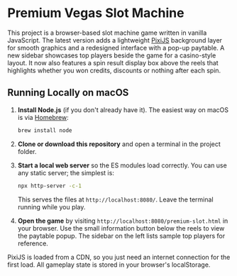# Premium Vegas Slot Machine

This project is a browser-based slot machine game written in vanilla JavaScript. The latest version adds a lightweight [PixiJS](https://pixijs.com/) background layer for smooth graphics and a redesigned interface with a pop-up paytable. A new sidebar showcases top players beside the game for a casino-style layout.
It now also features a spin result display box above the reels that highlights whether you won credits, discounts or nothing after each spin.

## Running Locally on macOS

1. **Install Node.js** (if you don't already have it). The easiest way on macOS is via [Homebrew](https://brew.sh/):
   ```bash
   brew install node
   ```

2. **Clone or download this repository** and open a terminal in the project folder.

3. **Start a local web server** so the ES modules load correctly. You can use any static server; the simplest is:
   ```bash
   npx http-server -c-1
   ```
   This serves the files at `http://localhost:8080/`. Leave the terminal running while you play.

4. **Open the game** by visiting `http://localhost:8080/premium-slot.html` in your browser.
   Use the small information button below the reels to view the paytable popup. The sidebar on the left lists sample top players for reference.

PixiJS is loaded from a CDN, so you just need an internet connection for the first load. All gameplay state is stored in your browser's localStorage.

